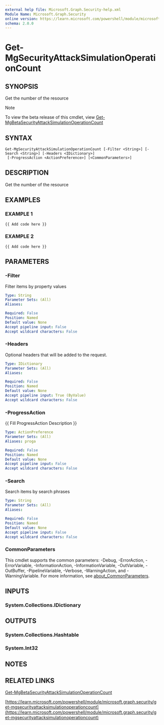 ```yaml
---
external help file: Microsoft.Graph.Security-help.xml
Module Name: Microsoft.Graph.Security
online version: https://learn.microsoft.com/powershell/module/microsoft.graph.security/get-mgsecurityattacksimulationoperationcount
schema: 2.0.0
---
```


# Get-MgSecurityAttackSimulationOperationCount

## SYNOPSIS
Get the number of the resource

> [!NOTE]
> To view the beta release of this cmdlet, view [Get-MgBetaSecurityAttackSimulationOperationCount](/powershell/module/Microsoft.Graph.Beta.Security/Get-MgBetaSecurityAttackSimulationOperationCount?view=graph-powershell-beta)

## SYNTAX

```
Get-MgSecurityAttackSimulationOperationCount [-Filter <String>] [-Search <String>] [-Headers <IDictionary>]
 [-ProgressAction <ActionPreference>] [<CommonParameters>]
```

## DESCRIPTION
Get the number of the resource

## EXAMPLES

### EXAMPLE 1
```
{{ Add code here }}
```

### EXAMPLE 2
```
{{ Add code here }}
```

## PARAMETERS

### -Filter
Filter items by property values

```yaml
Type: String
Parameter Sets: (All)
Aliases:

Required: False
Position: Named
Default value: None
Accept pipeline input: False
Accept wildcard characters: False
```

### -Headers
Optional headers that will be added to the request.

```yaml
Type: IDictionary
Parameter Sets: (All)
Aliases:

Required: False
Position: Named
Default value: None
Accept pipeline input: True (ByValue)
Accept wildcard characters: False
```

### -ProgressAction
{{ Fill ProgressAction Description }}

```yaml
Type: ActionPreference
Parameter Sets: (All)
Aliases: proga

Required: False
Position: Named
Default value: None
Accept pipeline input: False
Accept wildcard characters: False
```

### -Search
Search items by search phrases

```yaml
Type: String
Parameter Sets: (All)
Aliases:

Required: False
Position: Named
Default value: None
Accept pipeline input: False
Accept wildcard characters: False
```

### CommonParameters
This cmdlet supports the common parameters: -Debug, -ErrorAction, -ErrorVariable, -InformationAction, -InformationVariable, -OutVariable, -OutBuffer, -PipelineVariable, -Verbose, -WarningAction, and -WarningVariable. For more information, see [about_CommonParameters](http://go.microsoft.com/fwlink/?LinkID=113216).

## INPUTS

### System.Collections.IDictionary
## OUTPUTS

### System.Collections.Hashtable
### System.Int32
## NOTES

## RELATED LINKS
[Get-MgBetaSecurityAttackSimulationOperationCount](/powershell/module/Microsoft.Graph.Beta.Security/Get-MgBetaSecurityAttackSimulationOperationCount?view=graph-powershell-beta)

[https://learn.microsoft.com/powershell/module/microsoft.graph.security/get-mgsecurityattacksimulationoperationcount](https://learn.microsoft.com/powershell/module/microsoft.graph.security/get-mgsecurityattacksimulationoperationcount)




